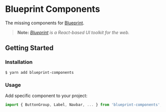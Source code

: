 # Blueprint Components

The missing components for [Blueprint](http://blueprintjs.com/).

> **Note:** *[Blueprint](http://blueprintjs.com/) is a React-based UI toolkit for the web.*

## Getting Started

### Installation

```shell
$ yarn add blueprint-components
```

### Usage

Add specific component to your project:

```js static
import { ButtonGroup, Label, Navbar, ... } from 'blueprint-components';
```
